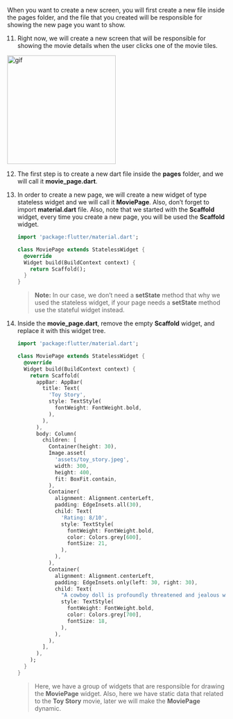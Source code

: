 


When you want to create a new screen, you will first create a new file inside the pages folder, and the file that you created will be responsible for showing the new page you want to show.



11. Right now, we will create a new screen that will be responsible for showing the movie details when the user clicks one of the movie tiles. 

<img src="https://user-images.githubusercontent.com/24327781/142048135-1e3583a8-223e-4149-84a8-7e27af9752d2.gif" alt="gif" 
width="250" />



12. The first step is to create a new dart file inside the **pages** folder, and we will call it **movie_page.dart**.



13. In order to create a new page, we will create a new widget of type stateless widget and we will call it **MoviePage**. Also, don’t forget to import **material.dart** file. Also, note that we started with the **Scaffold** widget, every time you create a new page, you will be used the **Scaffold** widget.

    ```dart
    import 'package:flutter/material.dart';
    
    class MoviePage extends StatelessWidget {
      @override
      Widget build(BuildContext context) {
        return Scaffold();
      }
    }
    ```

    > **Note:** In our case, we don’t need a **setState** method that why we used the stateless widget, if your page needs a **setState** method use the stateful widget instead.



14. Inside the **movie_page.dart**, remove the empty **Scaffold** widget, and replace it with this widget tree.

    ```dart
    import 'package:flutter/material.dart';
    
    class MoviePage extends StatelessWidget {
      @override
      Widget build(BuildContext context) {
        return Scaffold(
          appBar: AppBar(
            title: Text(
              'Toy Story',
              style: TextStyle(
                fontWeight: FontWeight.bold,
              ),
            ),
          ),
          body: Column(
            children: [
              Container(height: 30),
              Image.asset(
                'assets/toy_story.jpeg',
                width: 300,
                height: 400,
                fit: BoxFit.contain,
              ),
              Container(
                alignment: Alignment.centerLeft,
                padding: EdgeInsets.all(30),
                child: Text(
                  'Rating: 8/10',
                  style: TextStyle(
                    fontWeight: FontWeight.bold,
                    color: Colors.grey[600],
                    fontSize: 21,
                  ),
                ),
              ),
              Container(
                alignment: Alignment.centerLeft,
                padding: EdgeInsets.only(left: 30, right: 30),
                child: Text(
                  "A cowboy doll is profoundly threatened and jealous when a new spaceman figure supplants him as top toy in a boy's room.",
                  style: TextStyle(
                    fontWeight: FontWeight.bold,
                    color: Colors.grey[700],
                    fontSize: 18,
                  ),
                ),
              ),
            ],
          ),
        );
      }
    }
    ```

    > Here, we have a group of widgets that are responsible for drawing the **MoviePage** widget. Also, here we have static data that related to the **Toy Story** movie, later we will make the **MoviePage** dynamic.



































